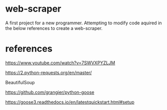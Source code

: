 # web-scraper
A first project for a new programmer.  Attempting to modify code aquired in the below references to create a web-scraper.

# references

https://www.youtube.com/watch?v=7SWVXPYZLJM

https://2.python-requests.org/en/master/

BeautifulSoup

https://github.com/grangier/python-goose

https://goose3.readthedocs.io/en/latestquickstart.html#setup
